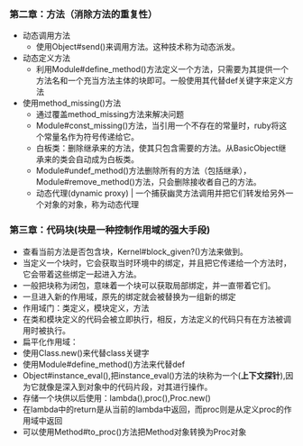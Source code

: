 ### 第二章：方法（消除方法的重复性）
- 动态调用方法
	- 使用Object#send()来调用方法。这种技术称为动态派发。
- 动态定义方法
	- 利用Module#define_method()方法定义一个方法，只需要为其提供一个方法名和一个充当方法主体的块即可。一般使用其代替def关键字来定义方法
- 使用method_missing()方法
	- 通过覆盖method_missing方法来解决问题
	- Module#const_missing()方法，当引用一个不存在的常量时，ruby将这个常量名作为符号传递给它。
	- 白板类：删除继承来的方法，使其只包含需要的方法。从BasicObject继承来的类会自动成为白板类。
	- Module#undef_method()方法删除所有的方法（包括继承），Module#remove_method()方法，只会删除接收者自己的方法。
	- 动态代理(dynamic proxy)
	| 一个捕获幽灵方法调用并把它们转发给另外一个对象的对象，称为动态代理

### 第三章：代码块(**块是一种控制作用域的强大手段**)
- 查看当前方法是否包含块，Kernel#block_given?()方法来做到。
- 当定义一个块时，它会获取当时环境中的绑定，并且把它传递给一个方法时，它会带着这些绑定一起进入方法。
- 一般把块称为闭包，意味着一个块可以获取局部绑定，并一直带着它们。
- 一旦进入新的作用域，原先的绑定就会被替换为一组新的绑定
- 作用域门：类定义，模块定义，方法
- 在类和模块定义的代码会被立即执行，相反，方法定义的代码只有在方法被调用时被执行。
- 扁平化作用域：
- 使用Class.new()来代替class关键字
- 使用Module#define_method()方法来代替def
- Object#instance_eval(),把instance_eval()方法的块称为一个(**上下文探针**),因为它就像是深入到对象中的代码片段，对其进行操作。
- 存储一个块供以后使用：lambda(),proc(),Proc.new()
- 在lambda中的return是从当前的lambda中返回，而proc则是从定义proc的作用域中返回
- 可以使用Method#to_proc()方法把Method对象转换为Proc对象 
